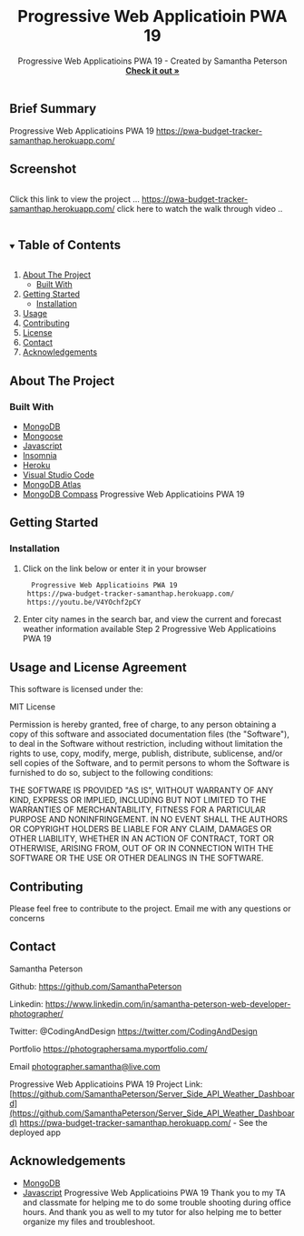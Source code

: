 
<!-- PROJECT LOGO -->
<br />
<p align="center">


  <h1 align="center"> Progressive Web Applicatioin PWA 19</h1>

  <p align="center">
  Progressive Web Applicatioins PWA 19 - Created by Samantha Peterson
    <br />
    <a href="https://github.com/SamanthaPeterson/NoSQL-18"><strong>Check it out »</strong></a>
    <br />
    <br />
    
   
## Brief Summary 

 Progressive Web Applicatioins PWA 19
 https://pwa-budget-tracker-samanthap.herokuapp.com/

## Screenshot
<img width=" ">




Click this link to view the project ... https://pwa-budget-tracker-samanthap.herokuapp.com/
 click here to watch the walk through video ..

   
  </p>
</p>



<!-- TABLE OF CONTENTS -->
<details open="open">
  <summary><h2 style="display: inline-block">Table of Contents</h2></summary>
  <ol>
    <li>
      <a href="#about-the-project">About The Project</a>
      <ul>
        <li><a href="#built-with">Built With</a></li>
      </ul>
    </li>
    <li>
      <a href="#getting-started">Getting Started</a>
      <ul>
        <li><a href="#installation">Installation</a></li>
      </ul>
    </li>
    <li><a href="#usage">Usage</a></li>
    <li><a href="#contributing">Contributing</a></li>
    <li><a href="#license">License</a></li>
    <li><a href="#contact">Contact</a></li>
    <li><a href="#acknowledgements">Acknowledgements</a></li>
  </ol>
</details>



<!-- ABOUT THE PROJECT -->
## About The Project



### Built With

* [MongoDB](https://getbootstrap.com/)
* [Mongoose](https://www.w3schools.com/css/css_intro.asp)
* [Javascript](https://expressjs.com/)
* [Insomnia](https://developer.mozilla.org/en-US/docs/Web/HTML)
* [Heroku](https://openweathermap.org/api)
* [Visual Studio Code](https://code.visualstudio.com/)
* [MongoDB Atlas](https://getbootstrap.com/)
* [MongoDB Compass](https://getbootstrap.com/)
 Progressive Web Applicatioins PWA 19

<!-- GETTING STARTED -->
## Getting Started


### Installation

1. Click on the link below or enter it in your browser
   ```sh
     Progressive Web Applicatioins PWA 19
    https://pwa-budget-tracker-samanthap.herokuapp.com/
    https://youtu.be/V4YOchf2pCY
   ```
2. Enter city names in the search bar, and view the current and forecast weather information available
Step 2  Progressive Web Applicatioins PWA 19



<!-- USAGE EXAMPLES -->
## Usage and License Agreement

This software is licensed under the:

MIT License

Permission is hereby granted, free of charge, to any person obtaining a copy
of this software and associated documentation files (the "Software"), to deal
in the Software without restriction, including without limitation the rights
to use, copy, modify, merge, publish, distribute, sublicense, and/or sell
copies of the Software, and to permit persons to whom the Software is
furnished to do so, subject to the following conditions:

THE SOFTWARE IS PROVIDED "AS IS", WITHOUT WARRANTY OF ANY KIND, EXPRESS OR
IMPLIED, INCLUDING BUT NOT LIMITED TO THE WARRANTIES OF MERCHANTABILITY,
FITNESS FOR A PARTICULAR PURPOSE AND NONINFRINGEMENT. IN NO EVENT SHALL THE
AUTHORS OR COPYRIGHT HOLDERS BE LIABLE FOR ANY CLAIM, DAMAGES OR OTHER
LIABILITY, WHETHER IN AN ACTION OF CONTRACT, TORT OR OTHERWISE, ARISING FROM,
OUT OF OR IN CONNECTION WITH THE SOFTWARE OR THE USE OR OTHER DEALINGS IN THE
SOFTWARE.


<!-- CONTRIBUTING -->
## Contributing

Please feel free to contribute to the project. Email me with any questions or concerns 


<!-- CONTACT -->
## Contact

Samantha Peterson 

Github: https://github.com/SamanthaPeterson

Linkedin: https://www.linkedin.com/in/samantha-peterson-web-developer-photographer/
 
Twitter:
@CodingAndDesign
https://twitter.com/CodingAndDesign

Portfolio
https://photographersama.myportfolio.com/


Email photographer.samantha@live.com


 

 Progressive Web Applicatioins PWA 19
Project Link: [https://github.com/SamanthaPeterson/Server_Side_API_Weather_Dashboard](https://github.com/SamanthaPeterson/Server_Side_API_Weather_Dashboard)
https://pwa-budget-tracker-samanthap.herokuapp.com/ - See the deployed app


<!-- ACKNOWLEDGEMENTS -->
## Acknowledgements

* [MongoDB](https://getbootstrap.com/)
* [Javascript](https://sequelize.org/)
 Progressive Web Applicatioins PWA 19
Thank you to my TA and classmate for helping me to do some trouble shooting during office hours. 
And thank you as well to my tutor for also helping me to better organize my files and troubleshoot. 
